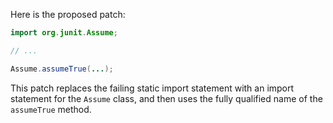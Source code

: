 Here is the proposed patch:

```java
import org.junit.Assume;

// ...

Assume.assumeTrue(...);
```

This patch replaces the failing static import statement with an import statement for the `Assume` class, and then uses the fully qualified name of the `assumeTrue` method.